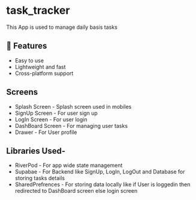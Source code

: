# task_tracker

This App is used to manage daily basis tasks

## 🔧 Features
- Easy to use
- Lightweight and fast
- Cross-platform support

## Screens
- Splash Screen - Splash screen used in mobiles
- SignUp Screen - For user sign up 
- LogIn Screen - For user login 
- DashBoard Screen - For managing user tasks 
- Drawer - For User profile

## Libraries Used-
- RiverPod - For app wide state management
- Supabae - For Backend like SignUp, LogIn, LogOut and Database for storing tasks details
- SharedPrefrences - For storing data locally like if User is loggedin then redirected to DashBoard screen else login screen
